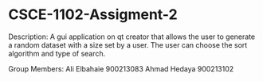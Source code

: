 # CSCE-1102-Assigment-2

Description:
A gui application on qt creator that allows the user to generate a random dataset with a size set by a user. The user can choose the sort algorithm and type of search. 

Group Members:
Ali Elbahaie 900213083
Ahmad Hedaya 900213102
